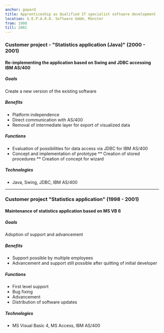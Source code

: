 ```yaml
---
anchor: gepard
title: Apprenticeship as Qualified IT specialist software development
location: G.E.P.A.R.D. Software GmbH, Münster
from: 1998
till: 2001
---
```


### Customer project - "Statistics application (Java)" (2000 - 2001)
#### Re-implementing the application based on Swing and JDBC accessing IBM AS/400

##### Goals
Create a new version of the existing software

##### Benefits
* Platform independence
* Direct communication with AS/400
* Removal of intermediate layer for export of visualized data

##### Functions
* Evaluation of possibilities for data access via JDBC for IBM AS/400
* Concept and implementation of prototype
** Creation of stored procedures
** Creation of concept for wizard

##### Technologies
* Java, Swing, JDBC, IBM AS/400

***


### Customer project "Statistics application" (1998 - 2001)
#### Maintenance of statistics application based on MS VB 6

##### Goals
Adoption of support and advancement

##### Benefits
* Support possible by multiple employees
* Advancement and support still possible after quitting of initial developer

##### Functions
* First level support
* Bug fixing
* Advancement
* Distribution of software updates

##### Technologies
* MS Visual Basic 4, MS Access, IBM AS/400

